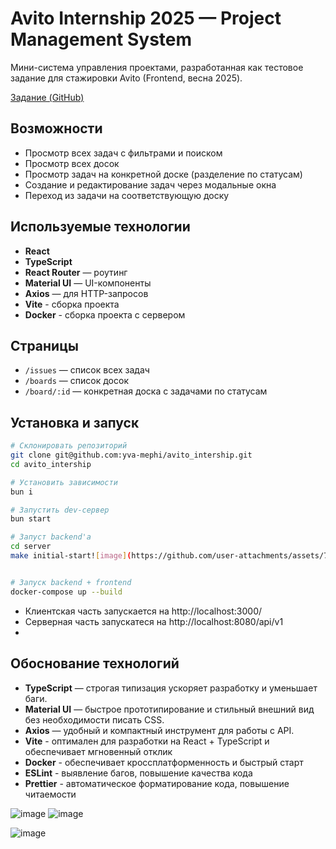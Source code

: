 # Avito Internship 2025 — Project Management System

Мини-система управления проектами, разработанная как тестовое задание для стажировки Avito (Frontend, весна 2025).

[Задание (GitHub)](https://github.com/avito-tech/tech-internship/tree/main/Tech%20Internships/Frontend/Frontend-trainee-assignment-spring-2025)

## Возможности

- Просмотр всех задач с фильтрами и поиском
- Просмотр всех досок
- Просмотр задач на конкретной доске (разделение по статусам)
- Создание и редактирование задач через модальные окна
- Переход из задачи на соответствующую доску

## Используемые технологии

- **React**
- **TypeScript**
- **React Router** — роутинг
- **Material UI** — UI-компоненты
- **Axios** — для HTTP-запросов
- **Vite** - сборка проекта
- **Docker** - сборка проекта с сервером

## Страницы

- `/issues` — список всех задач
- `/boards` — список досок
- `/board/:id` — конкретная доска с задачами по статусам

## Установка и запуск

```bash
# Склонировать репозиторий
git clone git@github.com:yva-mephi/avito_intership.git
cd avito_intership

# Установить зависимости
bun i

# Запустить dev-сервер
bun start

# Запуст backend'а
cd server
make initial-start![image](https://github.com/user-attachments/assets/705fa719-1322-4bc4-9cb7-c78213441cfe)


# Запуск backend + frontend
docker-compose up --build
```
- Клиентская часть запускается на http://localhost:3000/
- Серверная часть запускатеся на http://localhost:8080/api/v1
- 
## Обоснование технологий

- **TypeScript** — строгая типизация ускоряет разработку и уменьшает баги.
- **Material UI** — быстрое прототипирование и стильный внешний вид без необходимости писать CSS.
- **Axios** — удобный и компактный инструмент для работы с API.
- **Vite** - оптимален для разработки на React + TypeScript и обеспечивает мгновенный отклик
- **Docker** - обеспечивает кроссплатформенность и быстрый старт
- **ESLint** - выявление багов, повышение качества кода
- **Prettier** - автоматическое форматирование кода, повышение читаемости

![image](https://github.com/user-attachments/assets/336f5556-45a0-479b-9cff-188b12b5362e)
![image](https://github.com/user-attachments/assets/019c5d65-b379-4102-89b8-3a41b3a188e4)

![image](https://github.com/user-attachments/assets/3c1ac0aa-154b-4f9b-8899-3b798375f9df)
